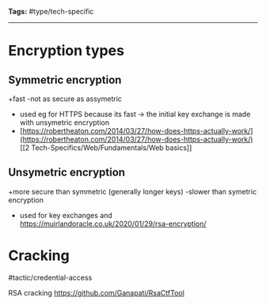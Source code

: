 **Tags:** #type/tech-specific 

---
# Encryption types
## Symmetric encryption
+fast
-not as secure as assymetric

- used eg for HTTPS because its fast -> the initial key exchange is made with unsymetric encryption
- [https://robertheaton.com/2014/03/27/how-does-https-actually-work/](https://robertheaton.com/2014/03/27/how-does-https-actually-work/) [[2 Tech-Specifics/Web/Fundamentals/Web basics]]
## Unsymetric encryption
+more secure than symmetric (generally longer keys)
-slower than symetric encryption

- used for key exchanges and 
https://muirlandoracle.co.uk/2020/01/29/rsa-encryption/

# Cracking
#tactic/credential-access

RSA cracking
https://github.com/Ganapati/RsaCtfTool

